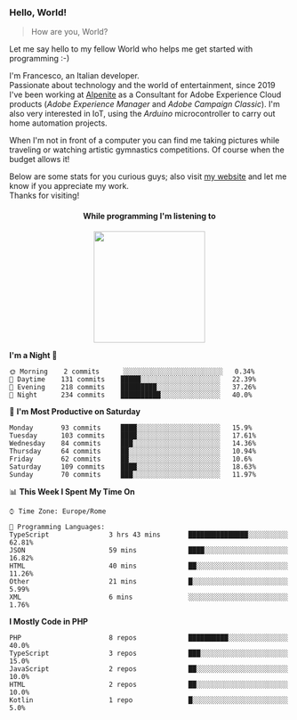 ### Hello, World!

> How are you, World?

Let me say hello to my fellow World who helps me get started with programming :-)

I'm Francesco, an Italian developer.  
Passionate about technology and the world of entertainment, since 2019 I've been working at [Alpenite](https://www.alpenite.com) as a Consultant for Adobe Experience Cloud products (*Adobe Experience Manager* and *Adobe Campaign Classic*). I'm also very interested in IoT, using the *Arduino* microcontroller to carry out home automation projects.

When I'm not in front of a computer you can find me taking pictures while traveling or watching artistic gymnastics competitions. Of course when the budget allows it!

Below are some stats for you curious guys; also visit [my website](https://www.francescorega.eu) and let me know if you appreciate my work.  
Thanks for visiting!

<div align="center">
  <h4>While programming I'm listening to</h4>
  <a href="https://apps.francescorega.eu/now-playing/11147232609" target="_blank"><img src="https://apps.francescorega.eu/now-playing/11147232609" width="200"></a>
</div>

<!--START_SECTION:waka-->
**I'm a Night 🦉** 

```text
🌞 Morning    2 commits      ░░░░░░░░░░░░░░░░░░░░░░░░░   0.34% 
🌆 Daytime    131 commits    █████░░░░░░░░░░░░░░░░░░░░   22.39% 
🌃 Evening    218 commits    █████████░░░░░░░░░░░░░░░░   37.26% 
🌙 Night      234 commits    ██████████░░░░░░░░░░░░░░░   40.0%

```
📅 **I'm Most Productive on Saturday** 

```text
Monday       93 commits     ████░░░░░░░░░░░░░░░░░░░░░   15.9% 
Tuesday      103 commits    ████░░░░░░░░░░░░░░░░░░░░░   17.61% 
Wednesday    84 commits     ███░░░░░░░░░░░░░░░░░░░░░░   14.36% 
Thursday     64 commits     ██░░░░░░░░░░░░░░░░░░░░░░░   10.94% 
Friday       62 commits     ██░░░░░░░░░░░░░░░░░░░░░░░   10.6% 
Saturday     109 commits    ████░░░░░░░░░░░░░░░░░░░░░   18.63% 
Sunday       70 commits     ███░░░░░░░░░░░░░░░░░░░░░░   11.97%

```


📊 **This Week I Spent My Time On** 

```text
⌚︎ Time Zone: Europe/Rome

💬 Programming Languages: 
TypeScript               3 hrs 43 mins       ███████████████░░░░░░░░░░   62.81% 
JSON                     59 mins             ████░░░░░░░░░░░░░░░░░░░░░   16.82% 
HTML                     40 mins             ██░░░░░░░░░░░░░░░░░░░░░░░   11.26% 
Other                    21 mins             █░░░░░░░░░░░░░░░░░░░░░░░░   5.99% 
XML                      6 mins              ░░░░░░░░░░░░░░░░░░░░░░░░░   1.76%

```

**I Mostly Code in PHP** 

```text
PHP                      8 repos             ██████████░░░░░░░░░░░░░░░   40.0% 
TypeScript               3 repos             ███░░░░░░░░░░░░░░░░░░░░░░   15.0% 
JavaScript               2 repos             ██░░░░░░░░░░░░░░░░░░░░░░░   10.0% 
HTML                     2 repos             ██░░░░░░░░░░░░░░░░░░░░░░░   10.0% 
Kotlin                   1 repo              █░░░░░░░░░░░░░░░░░░░░░░░░   5.0%

```



<!--END_SECTION:waka-->
